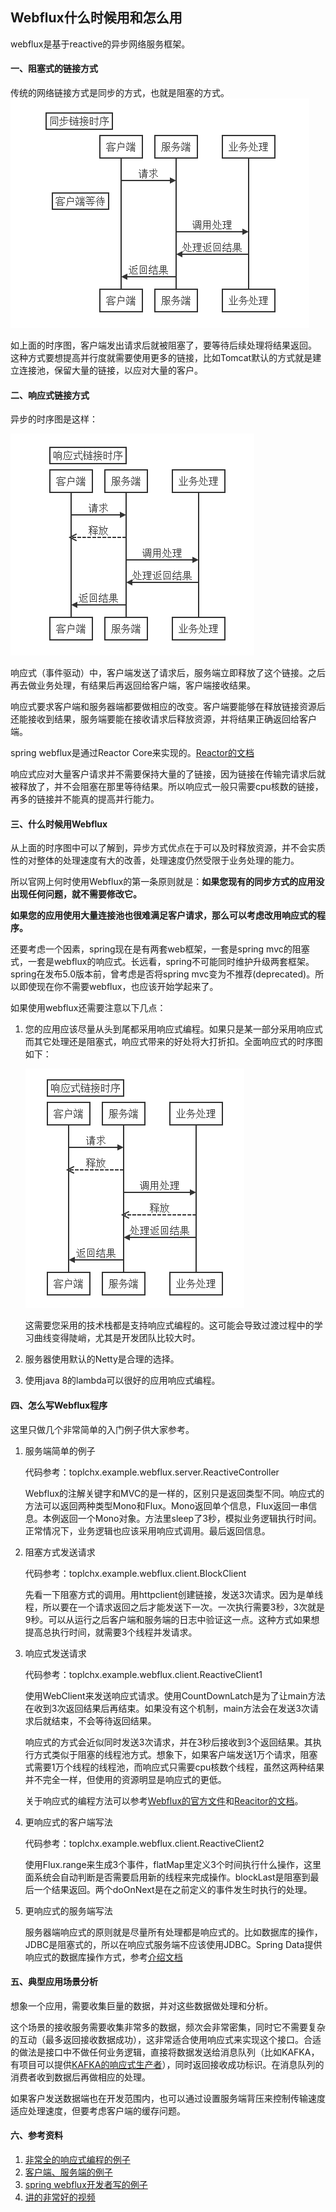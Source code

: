 ## Webflux什么时候用和怎么用
webflux是基于reactive的异步网络服务框架。
#### 一、阻塞式的链接方式
传统的网络链接方式是同步的方式，也就是阻塞的方式。
![阻塞式链接时序图](./img/syncSeq.png)

如上面的时序图，客户端发出请求后就被阻塞了，要等待后续处理将结果返回。
这种方式要想提高并行度就需要使用更多的链接，比如Tomcat默认的方式就是建立连接池，保留大量的链接，以应对大量的客户。
#### 二、响应式链接方式
异步的时序图是这样：

![响应式链接时序图](./img/asyncSeq.png)

响应式（事件驱动）中，客户端发送了请求后，服务端立即释放了这个链接。之后再去做业务处理，有结果后再返回给客户端，客户端接收结果。

响应式要求客户端和服务器端都要做相应的改变。客户端要能够在释放链接资源后还能接收到结果，服务端要能在接收请求后释放资源，并将结果正确返回给客户端。

spring webflux是通过Reactor Core来实现的。[Reactor的文档](https://projectreactor.io/docs)

响应式应对大量客户请求并不需要保持大量的了链接，因为链接在传输完请求后就被释放了，并不会阻塞在那里等待结果。所以响应式一般只需要cpu核数的链接，再多的链接并不能真的提高并行能力。

#### 三、什么时候用Webflux
从上面的时序图中可以了解到，异步方式优点在于可以及时释放资源，并不会实质性的对整体的处理速度有大的改善，处理速度仍然受限于业务处理的能力。

所以官网上何时使用Webflux的第一条原则就是：**如果您现有的同步方式的应用没出现任何问题，就不需要修改它。**

**如果您的应用使用大量连接池也很难满足客户请求，那么可以考虑改用响应式的程序。**

还要考虑一个因素，spring现在是有两套web框架，一套是spring mvc的阻塞式，一套是webflux的响应式。长远看，spring不可能同时维护升级两套框架。spring在发布5.0版本前，曾考虑是否将spring mvc变为不推荐(deprecated)。所以即使现在你不需要webflux，也应该开始学起来了。

如果使用webflux还需要注意以下几点：
1. 您的应用应该尽量从头到尾都采用响应式编程。如果只是某一部分采用响应式而其它处理还是阻塞式，响应式带来的好处将大打折扣。全面响应式的时序图如下：

   ![响应式时序图](./img/asyncSeq2.png)
   
   这需要您采用的技术栈都是支持响应式编程的。这可能会导致过渡过程中的学习曲线变得陡峭，尤其是开发团队比较大时。
2. 服务器使用默认的Netty是合理的选择。
3. 使用java 8的lambda可以很好的应用响应式编程。

#### 四、怎么写Webflux程序
这里只做几个非常简单的入门例子供大家参考。
1. 服务端简单的例子

   代码参考：toplchx.example.webflux.server.ReactiveController

   Webflux的注解关键字和MVC的是一样的，区别只是返回类型不同。响应式的方法可以返回两种类型Mono和Flux。Mono返回单个信息，Flux返回一串信息。本例返回一个Mono对象。方法里sleep了3秒，模拟业务逻辑执行时间。正常情况下，业务逻辑也应该采用响应式调用。最后返回信息。
   
2. 阻塞方式发送请求

   代码参考：toplchx.example.webflux.client.BlockClient
   
   先看一下阻塞方式的调用。用httpclient创建链接，发送3次请求。因为是单线程，所以要在一个请求返回之后才能发送下一次。一次执行需要3秒，3次就是9秒。可以从运行之后客户端和服务端的日志中验证这一点。这种方式如果想提高总执行时间，就需要3个线程并发请求。
   
3. 响应式发送请求

   代码参考：toplchx.example.webflux.client.ReactiveClient1
   
   使用WebClient来发送响应式请求。使用CountDownLatch是为了让main方法在收到3次返回结果后再结束。如果没有这个机制，main方法会在发送3次请求后就结束，不会等待返回结果。
   
   响应式的方式会近似同时发送3次请求，并在3秒后接收到3个返回结果。其执行方式类似于阻塞的线程池方式。想象下，如果客户端发送1万个请求，阻塞式需要1万个线程的线程池，而响应式只需要cpu核数个线程，虽然这两种结果并不完全一样，但使用的资源明显是响应式的更低。
   
   关于响应式的编程方法可以参考[Webflux的官方文件](https://docs.spring.io/spring/docs/current/spring-framework-reference/web-reactive.html#spring-webflux)和[Reacitor的文档](https://projectreactor.io/docs)。
   
4. 更响应式的客户端写法

   代码参考：toplchx.example.webflux.client.ReactiveClient2
   
   使用Flux.range来生成3个事件，flatMap里定义3个时间执行什么操作，这里面系统会自动判断是否需要启用新的线程来完成操作。blockLast是阻塞到最后一个结果返回。两个doOnNext是在之前定义的事件发生时执行的处理。
   
5. 更响应式的服务端写法

   服务器端响应式的原则就是尽量所有处理都是响应式的。比如数据库的操作，JDBC是阻塞式的，所以在响应式服务端不应该使用JDBC。Spring Data提供响应式的数据库操作方式，参考[介绍文档](https://spring.io/blog/2016/11/28/going-reactive-with-spring-data)
   
#### 五、典型应用场景分析
   
想象一个应用，需要收集巨量的数据，并对这些数据做处理和分析。

这个场景的接收服务需要收集非常多的数据，频次会非常密集，同时它不需要复杂的互动（最多返回接收数据成功），这非常适合使用响应式来实现这个接口。合适的做法是接口中不做任何业务逻辑，直接将数据发送给消息队列（比如KAFKA，有项目可以提供[KAFKA的响应式生产者](https://projectreactor.io/docs/kafka/release/reference/)），同时返回接收成功标识。在消息队列的消费者收到数据后再做相应的处理。

如果客户发送数据端也在开发范围内，也可以通过设置服务端背压来控制传输速度适应处理速度，但要考虑客户端的缓存问题。

#### 六、参考资料
1. [非常全的响应式编程的例子](https://github.com/hantsy/spring-reactive-sample)
2. [客户端、服务端的例子](https://github.com/joshlong/flux-flix-service)
3. [spring webflux开发者写的例子](https://github.com/rstoyanchev/reactive-for-webmvc)
4. [讲的非常好的视频](https://www.youtube.com/watch?v=IZ2SoXUiS7M&list=PLAdzTan_eSPQsR_aqYBQxpYTEQZnjhTN6&index=50)